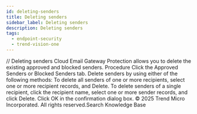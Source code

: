 ```yaml
---
id: deleting-senders
title: Deleting senders
sidebar_label: Deleting senders
description: Deleting senders
tags:
  - endpoint-security
  - trend-vision-one
---
```


/*<![CDATA[*/ $('#title').html($('meta[name=map-description]').attr('content')); /*]]>*/ Deleting senders Cloud Email Gateway Protection allows you to delete the existing approved and blocked senders. Procedure Click the Approved Senders or Blocked Senders tab. Delete senders by using either of the following methods: To delete all senders of one or more recipients, select one or more recipient records, and Delete. To delete senders of a single recipient, click the recipient name, select one or more sender records, and click Delete. Click OK in the confirmation dialog box. © 2025 Trend Micro Incorporated. All rights reserved.Search Knowledge Base